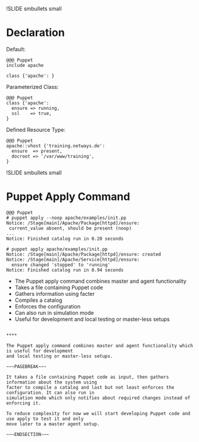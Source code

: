 !SLIDE smbullets small
# Declaration

Default:

    @@@ Puppet
    include apache

    class {'apache': }

Parameterized Class:

    @@@ Puppet
    class {'apache':
      ensure => running,
      ssl    => true,
    }

Defined Resource Type:

    @@@ Puppet
    apache::vhost {'training.netways.de':
      ensure  => present,
      docroot => '/var/www/training',
    }
!SLIDE smbullets small


# Puppet Apply Command

    @@@ Puppet
    # puppet apply --noop apache/examples/init.pp
    Notice: /Stage[main]/Apache/Package[httpd]/ensure:
     current_value absent, should be present (noop)
    ...
    Notice: Finished catalog run in 0.20 seconds

    # puppet apply apache/examples/init.pp
    Notice: /Stage[main]/Apache/Package[httpd]/ensure: created
    Notice: /Stage[main]/Apache/Service[httpd]/ensure:
      ensure changed 'stopped' to 'running'
    Notice: Finished catalog run in 8.94 seconds

* The Puppet apply command combines master and agent functionality
 * Takes a file containing Puppet code
 * Gathers information using facter
 * Compiles a catalog
 * Enforces the configuration
 * Can also run in simulation mode
* Useful for development and local testing or master-less setups

~~~SECTION:handouts~~~

****

The Puppet apply command combines master and agent functionality which is useful for development
and local testing or master-less setups.

~~~PAGEBREAK~~~

It takes a file containing Puppet code as input, then gathers information about the system using
facter to compile a catalog and last but not least enforces the configuration. It can also run in
simulation mode which only notifies about required changes instead of enforcing it.

To reduce complexity for now we will start developing Puppet code and use apply to test it and only
move later to a master agent setup.

~~~ENDSECTION~~~
